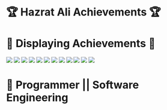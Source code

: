 # 🏆 Hazrat Ali Achievements 🏆

# 🏅 Displaying Achievements 🏅

<img src="images/iusachieve.png"/>
<img src="images/contest.jpeg"/>
<img src="images/achievement.jpg"/>
<img src="images/blackbelt.png"/>
<img src="images/plevel2.png"/>
<img src="images/hackerrankproblemsolving.png"/>
<img src="images/Programming Foundation.jpg"/>
<img src="images/webdevelopment.jpeg"/>
<img src="images/java.jpeg"/>
<img src="images/python.jpeg"/>
<img src="images/hackerrank.png"/>
<img src="images/pytron.jpg>
<img src="images/jobplacement.jpeg"/>




# 🚞 Programmer || Software Engineering

# 






